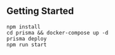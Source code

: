 ## Getting Started
```
npm install
cd prisma && docker-compose up -d
prisma deploy
npm run start
```
